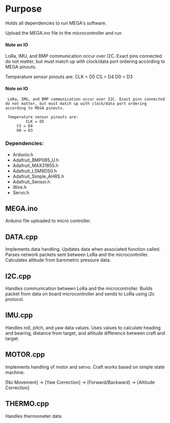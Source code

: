 # Purpose
Holds all dependencies to run MEGA's software.

Upload the MEGA.ino file to the microcontroller and run

#### Note on IO
LoRa, IMU, and BMP communication occur over I2C. Exact pins connected do not matter, but must match up with clock/data port ordering according to MEGA pinouts.

Temperature sensor pinouts are:
CLK = D5
CS = D4
D0 = D3

#### Note on IO
     LoRa, IMU, and BMP communication occur over I2C. Exact pins connected do not matter, but must match up with clock/data port ordering according to MEGA pinouts.

     Temperature sensor pinouts are:
     		 CLK = D5
		 CS = D4
		 D0 = D3

### Dependencies:
- Ardunio.h
- Adafruit_BMP085_U.h
- Adafruit_MAX31855.h
- Adafruit_LSM9DS0.h
- Adafruit_Simple_AHRS.h
- Adafruit_Sensor.h
- Wire.h
- Servo.h


## MEGA.ino
Arduino file uploaded to micro controller.

## DATA.cpp
Implements data handling. Updates data when associated function called. Parses network packets sent between LoRa and the microcontroller. Calculates altitude from barometric pressure data.

## I2C.cpp
Handles communication between LoRa and the microcontroller. Builds packet from data on board microcontroller and sends to LoRa using i2c protocol.

## IMU.cpp
Handles roll, pitch, and yaw data values. Uses values to calculate heading and bearing, distance from target, and altitude difference between craft and target.

## MOTOR.cpp
Implements handling of motor and servo. Craft works based on simple state machine: 

[No Movement] -> [Yaw Correction] -> [Forward/Backward] -> [Altitude Correction] 

## THERMO.cpp
Handles thermometer data
